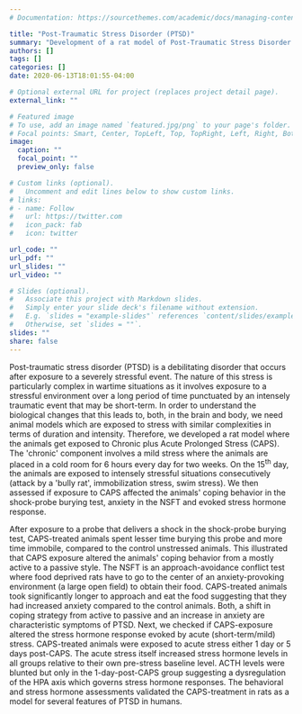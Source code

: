 ```yaml
---
# Documentation: https://sourcethemes.com/academic/docs/managing-content/

title: "Post-Traumatic Stress Disorder (PTSD)"
summary: "Development of a rat model of Post-Traumatic Stress Disorder (PTSD)"
authors: []
tags: []
categories: []
date: 2020-06-13T18:01:55-04:00

# Optional external URL for project (replaces project detail page).
external_link: ""

# Featured image
# To use, add an image named `featured.jpg/png` to your page's folder.
# Focal points: Smart, Center, TopLeft, Top, TopRight, Left, Right, BottomLeft, Bottom, BottomRight.
image:
  caption: ""
  focal_point: ""
  preview_only: false

# Custom links (optional).
#   Uncomment and edit lines below to show custom links.
# links:
# - name: Follow
#   url: https://twitter.com
#   icon_pack: fab
#   icon: twitter

url_code: ""
url_pdf: ""
url_slides: ""
url_video: ""

# Slides (optional).
#   Associate this project with Markdown slides.
#   Simply enter your slide deck's filename without extension.
#   E.g. `slides = "example-slides"` references `content/slides/example-slides.md`.
#   Otherwise, set `slides = ""`.
slides: ""
share: false
---
```

Post-traumatic stress disorder (PTSD) is a debilitating disorder that occurs after exposure to a severely stressful event. The nature of this stress is particularly complex in wartime situations as it involves exposure to a stressful environment over a long period of time punctuated by an intensely traumatic event that may be short-term. In order to understand the biological changes that this leads to, both, in the brain and body, we need animal models which are exposed to stress with similar complexities in terms of duration and intensity. Therefore, we developed a rat model where the animals get exposed to Chronic plus Acute Prolonged Stress (CAPS). The 'chronic' component involves a mild stress where the animals are placed in a cold room for 6 hours every day for two weeks. On the 15<sup>th</sup> day, the animals are exposed to intensely
stressful situations consecutively (attack by a 'bully rat', immobilization stress, swim stress). We then assessed if exposure to CAPS affected the animals' coping behavior in the shock-probe burying test, anxiety in the NSFT and evoked stress hormone response.

After exposure to a probe that delivers a shock in the shock-probe
burying test, CAPS-treated animals spent lesser time burying this probe
and more time immobile, compared to the control unstressed animals. This
illustrated that CAPS exposure altered the animals' coping behavior from
a mostly active to a passive style. The NSFT is an approach-avoidance
conflict test where food deprived rats have to go to the center of an
anxiety-provoking environment (a large open field) to obtain their food.
CAPS-treated animals took significantly longer to approach and eat the
food suggesting that they had increased anxiety compared to the control
animals. Both, a shift in coping strategy from active to passive and an
increase in anxiety are characteristic symptoms of PTSD. Next, we
checked if CAPS-exposure altered the stress hormone response evoked by
acute (short-term/mild) stress. CAPS-treated animals were exposed to
acute stress either 1 day or 5 days post-CAPS. The acute stress itself
increased stress hormone levels in all groups relative to their own
pre-stress baseline level. ACTH levels were blunted but only in the
1-day-post-CAPS group suggesting a dysregulation of the HPA axis which
governs stress hormone responses. The behavioral and stress hormone
assessments validated the CAPS-treatment in rats as a model for several
features of PTSD in humans.